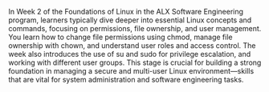 In Week 2 of the Foundations of Linux in the ALX Software Engineering program, learners typically dive deeper into essential Linux concepts and commands, focusing on permissions, file ownership, and user management. You learn how to change file permissions using chmod, manage file ownership with chown, and understand user roles and access control. The week also introduces the use of su and sudo for privilege escalation, and working with different user groups. This stage is crucial for building a strong foundation in managing a secure and multi-user Linux environment—skills that are vital for system administration and software engineering tasks.
